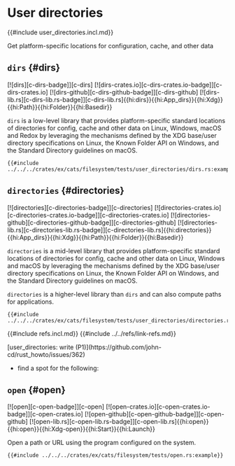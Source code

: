 # User directories

{{#include user_directories.incl.md}}

Get platform-specific locations for configuration, cache, and other data

## `dirs` {#dirs}

[![dirs][c-dirs-badge]][c-dirs] [![dirs-crates.io][c-dirs-crates.io-badge]][c-dirs-crates.io] [![dirs-github][c-dirs-github-badge]][c-dirs-github] [![dirs-lib.rs][c-dirs-lib.rs-badge]][c-dirs-lib.rs]{{hi:dirs}}{{hi:App_dirs}}{{hi:Xdg}}{{hi:Path}}{{hi:Folder}}{{hi:Basedir}}

`dirs` is a low-level library that provides platform-specific standard locations of directories for config, cache and other data on Linux, Windows, macOS and Redox by leveraging the mechanisms defined by the XDG base/user directory specifications on Linux, the Known Folder API on Windows, and the Standard Directory guidelines on macOS.

```rust,editable
{{#include ../../../crates/ex/cats/filesystem/tests/user_directories/dirs.rs:example}}
```

## `directories` {#directories}

[![directories][c-directories-badge]][c-directories] [![directories-crates.io][c-directories-crates.io-badge]][c-directories-crates.io] [![directories-github][c-directories-github-badge]][c-directories-github] [![directories-lib.rs][c-directories-lib.rs-badge]][c-directories-lib.rs]{{hi:directories}}{{hi:App_dirs}}{{hi:Xdg}}{{hi:Path}}{{hi:Folder}}{{hi:Basedir}}

`directories` is a mid-level library that provides platform-specific standard locations of directories for config, cache and other data on Linux, Windows and macOS by leveraging the mechanisms defined by the XDG base/user directory specifications on Linux, the Known Folder API on Windows, and the Standard Directory guidelines on macOS.

`directories` is a higher-level library than `dirs` and can also compute paths for applications.

```rust,editable
{{#include ../../../crates/ex/cats/filesystem/tests/user_directories/directories.rs:example}}
```

{{#include refs.incl.md}}
{{#include ../../refs/link-refs.md}}

<div class="hidden">
[user_directories: write (P1)](https://github.com/john-cd/rust_howto/issues/362)

- find a spot for the following:

## `open` {#open}

[![open][c-open-badge]][c-open] [![open-crates.io][c-open-crates.io-badge]][c-open-crates.io] [![open-github][c-open-github-badge]][c-open-github] [![open-lib.rs][c-open-lib.rs-badge]][c-open-lib.rs]{{hi:open}}{{hi:open}}{{hi:Xdg-open}}{{hi:Start}}{{hi:Launch}}

Open a path or URL using the program configured on the system.

```rust,editable
{{#include ../../../crates/ex/cats/filesystem/tests/open.rs:example}}
```

</div>
